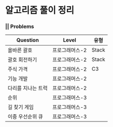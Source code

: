 # 알고리즘 풀이 정리 

### || Problems   

Question | Level | 유형
---------|----------|---------
 올바른 괄호 | 프로그래머스-2 | Stack
 괄호 회전하기 | 프로그래머스-2 | Stack
 주식 가격 | 프로그래머스-2 | C3
 기능 개발 | 프로그래머스-2|
 다리를 지나는 트럭 |프로그래머스-2 |
 순위|프로그래머스-3 |
 길 찾기 게임 |프로그래머스-3 | 
 이중 우선순위 큐 | 프로그래머스-3|